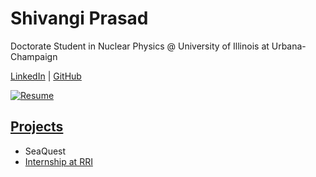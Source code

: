Shivangi Prasad
==================

Doctorate Student in Nuclear Physics @ University of Illinois at Urbana-Champaign

[LinkedIn](https://www.linkedin.com/in/shivangiphy/) | [GitHub](https://github.com/shivangiphy) 

[![Resume](https://img.shields.io/badge/resume-Download-blue?style=for-the-badge)](./assets/resume.pdf)

## [Projects](./assets/)
* SeaQuest
* [Internship at RRI](./assets/sz_rri.pdf)
